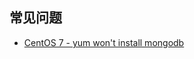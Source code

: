 ## 常见问题

- [CentOS 7 - yum won't install mongodb](https://unix.stackexchange.com/questions/369620/centos-7-yum-wont-install-mongodb)
